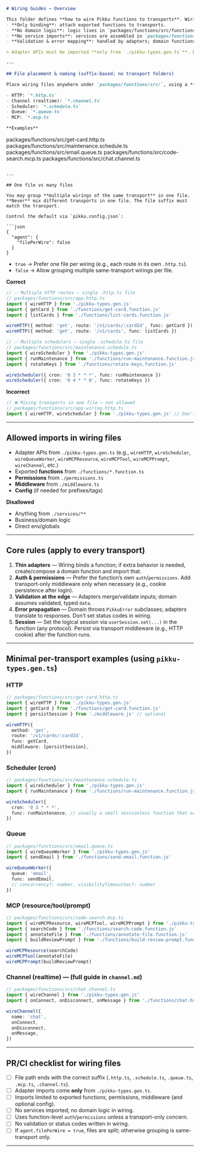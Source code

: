 ```md
# Wiring Guides — Overview

This folder defines **how to wire Pikku functions to transports**. Wiring is a **thin binding layer**:
- **Only binding**: attach exported functions to transports.
- **No domain logic**: logic lives in `packages/functions/src/functions/**`.
- **No service imports**: services are assembled in `packages/functions/src/services.ts`.
- **Validation & error mapping**: handled by adapters; domain functions just throw `PikkuError` subclasses.

> Adapter APIs must be imported **only from `./pikku-types.gen.ts`**. Do **not** import `@pikku/core/*` in wiring files.

---

## File placement & naming (suffix-based; no transport folders)

Place wiring files anywhere under `packages/functions/src/`, using a **suffix that matches the transport**:

- HTTP: `*.http.ts`
- Channel (realtime): `*.channel.ts`
- Scheduler: `*.schedule.ts`
- Queue: `*.queue.ts`
- MCP: `*.mcp.ts`

**Examples**
```

packages/functions/src/get-card.http.ts
packages/functions/src/maintenance.schedule.ts
packages/functions/src/email.queue.ts
packages/functions/src/code-search.mcp.ts
packages/functions/src/chat.channel.ts

````

---

## One file vs many files

You may group **multiple wirings of the same transport** in one file.  
**Never** mix different transports in one file. The file suffix must match the transport.

Control the default via `pikku.config.json`:

```json
{
  "agent": {
    "filePerWire": false
  }
}
````

* `true`  → Prefer one file per wiring (e.g., each route in its own `.http.ts`).
* `false` → Allow grouping multiple same-transport wirings per file.

**Correct**

```ts
// ✅ Multiple HTTP routes — single .http.ts file
// packages/functions/src/app.http.ts
import { wireHTTP } from './pikku-types.gen.js'
import { getCard } from './functions/get-card.function.js'
import { listCards } from './functions/list-cards.function.js'

wireHTTP({ method: 'get', route: '/v1/cards/:cardId', func: getCard })
wireHTTP({ method: 'get', route: '/v1/cards', func: listCards })
```

```ts
// ✅ Multiple schedulers — single .schedule.ts file
// packages/functions/src/maintenance.schedule.ts
import { wireScheduler } from './pikku-types.gen.js'
import { runMaintenance } from './functions/run-maintenance.function.js'
import { rotateKeys } from './functions/rotate-keys.function.js'

wireScheduler({ cron: '0 3 * * *', func: runMaintenance })
wireScheduler({ cron: '0 4 * * 0', func: rotateKeys })
```

**Incorrect**

```ts
// ❌ Mixing transports in one file — not allowed
// packages/functions/src/app-wiring.http.ts
import { wireHTTP, wireScheduler } from './pikku-types.gen.js' // Don't do this
```

---

## Allowed imports in wiring files

* Adapter APIs from `./pikku-types.gen.ts` (e.g., `wireHTTP`, `wireScheduler`, `wireQueueWorker`, `wireMCPResource`, `wireMCPTool`, `wireMCPPrompt`, `wireChannel`, etc.)
* Exported **functions** from `./functions/*.function.ts`
* **Permissions** from `./permissions.ts`
* **Middleware** from `./middleware.ts`
* **Config** (if needed for prefixes/tags)

**Disallowed**

* Anything from `./services/**`
* Business/domain logic
* Direct env/globals

---

## Core rules (apply to every transport)

1. **Thin adapters** — Wiring binds a function; if extra behavior is needed, create/compose a domain function and import that.
2. **Auth & permissions** — Prefer the function’s own `auth`/`permissions`. Add transport-only middleware only when necessary (e.g., cookie persistence after login).
3. **Validation at the edge** — Adapters merge/validate inputs; domain assumes validated, typed `data`.
4. **Error propagation** — Domain throws `PikkuError` subclasses; adapters translate to responses. Don’t set status codes in wiring.
5. **Session** — Set the logical session via `userSession.set(...)` in the function (any protocol). Persist via transport middleware (e.g., HTTP cookie) after the function runs.

---

## Minimal per-transport examples (using `pikku-types.gen.ts`)

### HTTP

```ts
// packages/functions/src/get-card.http.ts
import { wireHTTP } from './pikku-types.gen.js'
import { getCard } from './functions/get-card.function.js'
import { persistSession } from './middleware.js' // optional

wireHTTP({
  method: 'get',
  route: '/v1/cards/:cardId',
  func: getCard,
  middleware: [persistSession],
})
```

### Scheduler (cron)

```ts
// packages/functions/src/maintenance.schedule.ts
import { wireScheduler } from './pikku-types.gen.js'
import { runMaintenance } from './functions/run-maintenance.function.js'

wireScheduler({
  cron: '0 3 * * *',
  func: runMaintenance, // usually a small sessionless function that orchestrates via RPC
})
```

### Queue

```ts
// packages/functions/src/email.queue.ts
import { wireQueueWorker } from './pikku-types.gen.js'
import { sendEmail } from './functions/send-email.function.js'

wireQueueWorker({
  queue: 'email',
  func: sendEmail,
  // concurrency?: number, visibilityTimeoutSec?: number
})
```

### MCP (resource/tool/prompt)

```ts
// packages/functions/src/code-search.mcp.ts
import { wireMCPResource, wireMCPTool, wireMCPPrompt } from './pikku-types.gen.js'
import { searchCode } from './functions/search-code.function.js'
import { annotateFile } from './functions/annotate-file.function.js'
import { buildReviewPrompt } from './functions/build-review-prompt.function.js'

wireMCPResource(searchCode)
wireMCPTool(annotateFile)
wireMCPPrompt(buildReviewPrompt)
```

### Channel (realtime) — (full guide in `channel.md`)

```ts
// packages/functions/src/chat.channel.ts
import { wireChannel } from './pikku-types.gen.js'
import { onConnect, onDisconnect, onMessage } from './functions/chat-handlers.function.js'

wireChannel({
  name: 'chat',
  onConnect,
  onDisconnect,
  onMessage,
})
```

---

## PR/CI checklist for wiring files

* [ ] File path ends with the correct suffix (`.http.ts`, `.schedule.ts`, `.queue.ts`, `.mcp.ts`, `.channel.ts`).
* [ ] Adapter imports come **only** from `./pikku-types.gen.ts`.
* [ ] Imports limited to exported functions, permissions, middleware (and optional config).
* [ ] No services imported; no domain logic in wiring.
* [ ] Uses function-level `auth`/`permissions` unless a transport-only concern.
* [ ] No validation or status codes written in wiring.
* [ ] If `agent.filePerWire = true`, files are split; otherwise grouping is same-transport only.

---

```
```
